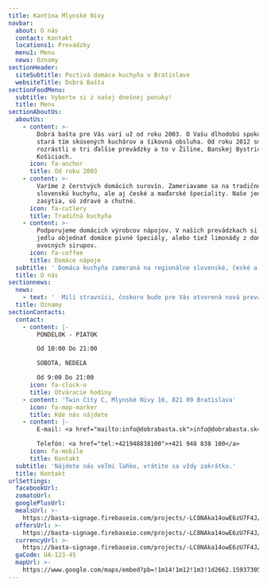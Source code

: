 ```yaml
---
title: Kantína Mlynské Nivy
navbar:
  about: O nás
  contact: Kontakt
  locations1: Prevádzky
  menu1: Menu
  news: Oznamy
sectionHeader:
  siteSubtitle: Poctivá domáca kuchyňa v Bratislave
  websiteTitle: Dobrá Bašta
sectionFoodMenu:
  subtitle: Vyberte si z našej dnešnej ponuky!
  title: Menu
sectionAboutUs:
  aboutUs:
    - content: >-
        Dobrá bašta pre Vás varí už od roku 2003. O Vašu dlhodobú spokojnosť sa
        stará tím skúsených kuchárov a šikovná obsluha. Od roku 2012 sme sa
        rozrástli o tri ďalšie prevádzky a to v Žiline, Banskej Bystrici a
        Košiciach.
      icon: fa-anchor
      title: Od roku 2003
    - content: >-
        Varíme z čerstvých domácich surovín. Zameriavame sa na tradičnú
        slovenskú kuchyňu, ale aj české a maďarské špeciality. Naše jedlá Vás
        zasýtia, sú zdravé a chutné.
      icon: fa-cutlery
      title: Tradičná kuchyňa
    - content: >-
        Podporujeme domácich výrobcov nápojov. V našich prevádzkach si môžte k
        jedlu objednať domáce pivné špeciály, alebo tiež limonády z domácich
        ovocných sirupov.
      icon: fa-coffee
      title: Domáce nápoje
  subtitle: ' Domáca kuchyňa zameraná na regionálne slovenské, české a maďarské jedlá. Denná   ponuka cca 30 jedál zahŕňa polievky, mäsité, bezmäsité aj sladké jedlá, všetky   pripravované z čerstvých surovín a denne obmieňané.'
  title: O nás
sectionnews:
  news:
    - text: '  Milí stravníci, čoskoro bude pre Vás otvorená nová prevádzka Dobrej Bašty neďaleko autobusovej stanice v Bratislave - Mlynské Nivy. Tešíme sa na Vašu návštevu.'
  title: Oznamy
sectionContacts:
  contact:
    - content: |-
        PONDELOK - PIATOK

        Od 10:00 Do 21:00

        SOBOTA, NEDEĽA

        Od 9:00 Do 21:00
      icon: fa-clock-o
      title: Otváracie hodiny
    - content: 'Twin City C, Mlynské Nivy 16, 821 09 Bratislava'
      icon: fa-map-marker
      title: Kde nás nájdete
    - content: |-
        E-mail: <a href="mailto:info@dobrabasta.sk">info@dobrabasta.sk</a>

        Telefón: <a href="tel:+421948838100">+421 948 838 100</a>
      icon: fa-mobile
      title: Kontakt
  subtitle: 'Nájdete nás veľmi ľahko, vrátite sa vždy zakrátko.'
  title: Kontakt
urlSettings:
  facebookUrl:
  zomatoUrl:
  googlePlusUrl:
  mealsUrl: >-
    https://basta-signage.firebaseio.com/projects/-LC8NAka14owE6zU7F4J/data/meals.json
  offersUrl: >-
    https://basta-signage.firebaseio.com/projects/-LC8NAka14owE6zU7F4J/data/offers.json
  currencyUrl: >-
    https://basta-signage.firebaseio.com/projects/-LC8NAka14owE6zU7F4J/data/currency.json
  gaCode: UA-123-45
  mapUrl: >-
    https://www.google.com/maps/embed?pb=!1m14!1m12!1m3!1d2662.1593730593586!2d17.1310265118132!3d48.14573260901364!2m3!1f0!2f0!3f0!3m2!1i1024!2i768!4f13.1!5e0!3m2!1sen!2ssk!4v1516888708321
---
```


